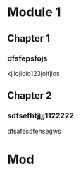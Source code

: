 # Module 1

## Chapter 1

### dfsfepsfojs

kjiiojioio123joifjios

## Chapter 2

### sdfsefhtjjjj1122222

dfsafesdfehsegws

# Mod